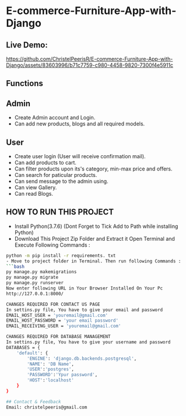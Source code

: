 # E-commerce-Furniture-App-with-Django

## Live Demo:

https://github.com/ChristelPeerisR/E-commerce-Furniture-App-with-Django/assets/83603996/b71c7759-c980-4458-9820-7300f4e5911c

## Functions

## Admin
- Create Admin account and Login.
- Can add new products, blogs and all required models.

## User
- Create user login (User will receive confirmation mail).
- Can add products to cart.
- Can filter products upon its's category, min-max price and offers.
- Can search for paticular products.
- Can send message to the admin using. 
- Can view Gallery.
- Can read Blogs.

## HOW TO RUN THIS PROJECT
- Install Python(3.7.6) (Dont Forget to Tick Add to Path while installing Python)
- Download This Project Zip Folder and Extract it
Open Terminal and Execute Following Commands :
```bash
python -m pip install -r requirements. txt
- Move to project folder in Terminal. Then run following Commands :
```bash
py manage.py makemigrations
py manage.py migrate
py manage.py runserver
Now enter following URL in Your Browser Installed On Your Pc
http://127.0.0.1:8000/

CHANGES REQUIRED FOR CONTACT US PAGE
In settins.py file, You have to give your email and password
EMAIL_HOST_USER = 'youremail@gmail.com'
EMAIL_HOST_PASSWORD = 'your email password'
EMAIL_RECEIVING_USER = 'youremail@gmail.com'

CHANGES REQUIRED FOR DATABASE MANAGEMENT
In settins.py file, You have to give your username and password
DATABASES = {
    'default': {
        'ENGINE': 'django.db.backends.postgresql',
        'NAME': 'DB Name',
        'USER':'postgres',
        'PASSWORD':'Ypur password',
        'HOST':'localhost'
    }
}

## Contact & Feedback
Email: christelpeeris@gmail.com

